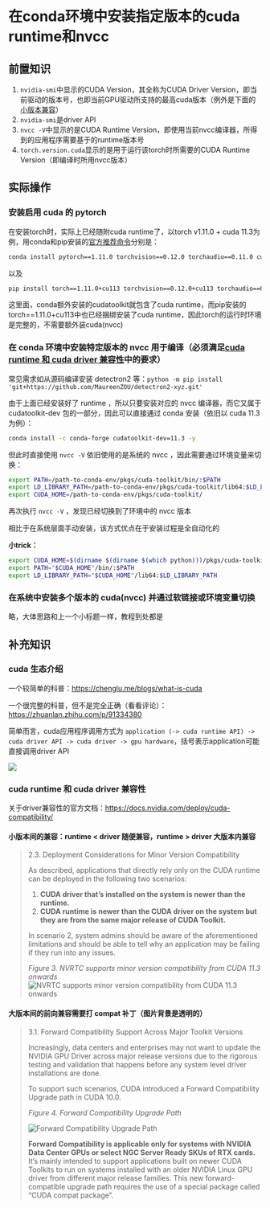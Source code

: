 # 在conda环境中安装指定版本的cuda runtime和nvcc

## 前置知识

1. `nvidia-smi`中显示的CUDA Version，其全称为CUDA Driver Version，即当前驱动的版本号，也即当前GPU驱动所支持的最高cuda版本（例外是下面的[小版本兼容](https://github.com/KiwiXR/magic-charging/edit/master/cuda_in_conda.md#%E5%B0%8F%E7%89%88%E6%9C%AC%E9%97%B4%E7%9A%84%E5%85%BC%E5%AE%B9runtime--driver-%E9%9A%8F%E4%BE%BF%E5%85%BC%E5%AE%B9runtime--driver-%E5%A4%A7%E7%89%88%E6%9C%AC%E5%86%85%E5%85%BC%E5%AE%B9)）
2. `nvidia-smi`是driver API
3. `nvcc -V`中显示的是CUDA Runtime Version，即使用当前nvcc编译器，所得到的应用程序需要基于的runtime版本号
4. `torch.version.cuda`显示的是用于运行该torch时所需要的CUDA Runtime Version（即编译时所用nvcc版本）

## 实际操作

### 安装启用 cuda 的 pytorch

在安装torch时，实际上已经随附cuda runtime了，以torch v1.11.0 + cuda 11.3为例，用conda和pip安装的[官方推荐命令](https://pytorch.org/get-started/previous-versions/#v1110)分别是：
``` bash
conda install pytorch==1.11.0 torchvision==0.12.0 torchaudio==0.11.0 cudatoolkit=11.3 -c pytorch
```
以及
``` bash
pip install torch==1.11.0+cu113 torchvision==0.12.0+cu113 torchaudio==0.11.0 --extra-index-url https://download.pytorch.org/whl/cu113
```
这里面，conda额外安装的cudatoolkit就包含了cuda runtime，而pip安装的torch==1.11.0+cu113中也已经捆绑安装了cuda runtime，因此torch的运行时环境是完整的，不需要额外装cuda(nvcc)

### 在 conda 环境中安装特定版本的 nvcc 用于编译（必须满足[cuda runtime 和 cuda driver 兼容性](https://github.com/KiwiXR/magic-charging/edit/master/cuda_in_conda.md#cuda-runtime-%E5%92%8C-cuda-driver-%E5%85%BC%E5%AE%B9%E6%80%A7)中的要求）

常见需求如从源码编译安装 detectron2 等：`python -m pip install 'git+https://github.com/MaureenZOU/detectron2-xyz.git'`

由于上面已经安装好了 runtime ，所以只要安装对应的 nvcc 编译器，而它又属于 cudatoolkit-dev 包的一部分，因此可以直接通过 conda 安装（依旧以 cuda 11.3 为例）：

``` bash
conda install -c conda-forge cudatoolkit-dev=11.3 -y
```

但此时直接使用 `nvcc -V` 依旧使用的是系统的 nvcc ，因此需要通过环境变量来切换：

``` bash
export PATH=/path-to-conda-env/pkgs/cuda-toolkit/bin/:$PATH
export LD_LIBRARY_PATH=/path-to-conda-env/pkgs/cuda-toolkit/lib64:$LD_LIBRARY_PATH
export CUDA_HOME=/path-to-conda-env/pkgs/cuda-toolkit/
```

再次执行 `nvcc -V` ，发现已经切换到了环境中的 nvcc 版本

相比于在系统层面手动安装，该方式优点在于安装过程是全自动化的

**小trick：**
``` bash
export CUDA_HOME=$(dirname $(dirname $(which python)))/pkgs/cuda-toolkit
export PATH="$CUDA_HOME"/bin/:$PATH
export LD_LIBRARY_PATH="$CUDA_HOME"/lib64:$LD_LIBRARY_PATH
```

### 在系统中安装多个版本的 cuda(nvcc) 并通过软链接或环境变量切换

略，大体思路和上一个小标题一样，教程到处都是

## 补充知识

### cuda 生态介绍

一个较简单的科普：https://chenglu.me/blogs/what-is-cuda

一个很完整的科普，但不是完全正确（看看评论）：https://zhuanlan.zhihu.com/p/91334380

简单而言，cuda应用程序调用方式为 `application (-> cuda runtime API) -> cuda driver API -> cuda driver -> gpu hardware`，括号表示application可能直接调用driver API

![](https://pic3.zhimg.com/80/v2-a1f1d9f699697a8e05979abf749fbeae_720w.webp)

### cuda runtime 和 cuda driver 兼容性

关于driver兼容性的官方文档：https://docs.nvidia.com/deploy/cuda-compatibility/

#### 小版本间的兼容：runtime < driver 随便兼容，runtime > driver 大版本内兼容

> 2.3. Deployment Considerations for Minor Version Compatibility
> 
> As described, applications that directly rely only on the CUDA runtime can be deployed in the following two scenarios:
>
>   1. **CUDA driver that’s installed on the system is newer than the runtime.**
>   2. **CUDA runtime is newer than the CUDA driver on the system but they are from the same major release of CUDA Toolkit.**
> 
> In scenario 2, system admins should be aware of the aforementioned limitations and should be able to tell why an application may be failing if they run into any issues.
>
> _Figure 3. NVRTC supports minor version compatibility from CUDA 11.3 onwards_
> ![NVRTC supports minor version compatibility from CUDA 11.3 onwards](https://docs.nvidia.com/deploy/cuda-compatibility/graphics/NVRTC-compatibility11.3.png)

#### 大版本间的前向兼容需要打 compat 补丁（图片背景是透明的）

> 3.1. Forward Compatibility Support Across Major Toolkit Versions
> 
> Increasingly, data centers and enterprises may not want to update the NVIDIA GPU Driver across major release versions due to the rigorous testing and validation that happens before any system level driver installations are done.
>
> To support such scenarios, CUDA introduced a Forward Compatibility Upgrade path in CUDA 10.0.
> 
> _Figure 4. Forward Compatibility Upgrade Path_
>
> ![Forward Compatibility Upgrade Path](https://docs.nvidia.com/deploy/cuda-compatibility/graphics/forward-compatibility-upgrade-path.png)
> 
> **Forward Compatibility is applicable only for systems with NVIDIA Data Center GPUs or select NGC Server Ready SKUs of RTX cards.** It’s mainly intended to support applications built on newer CUDA Toolkits to run on systems installed with an older NVIDIA Linux GPU driver from different major release families. This new forward-compatible upgrade path requires the use of a special package called “CUDA compat package”.
